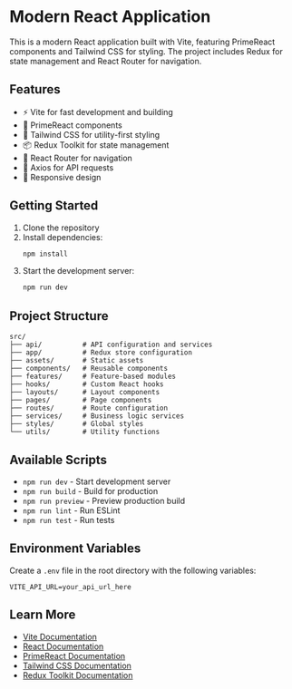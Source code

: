 # Modern React Application

This is a modern React application built with Vite, featuring PrimeReact components and Tailwind CSS for styling. The project includes Redux for state management and React Router for navigation.

## Features

- ⚡️ Vite for fast development and building
- 🎨 PrimeReact components
- 🎯 Tailwind CSS for utility-first styling
- 📦 Redux Toolkit for state management
- 🚦 React Router for navigation
- 🔄 Axios for API requests
- 📱 Responsive design

## Getting Started

1. Clone the repository
2. Install dependencies:
   ```bash
   npm install
   ```
3. Start the development server:
   ```bash
   npm run dev
   ```

## Project Structure

```
src/
├── api/          # API configuration and services
├── app/          # Redux store configuration
├── assets/       # Static assets
├── components/   # Reusable components
├── features/     # Feature-based modules
├── hooks/        # Custom React hooks
├── layouts/      # Layout components
├── pages/        # Page components
├── routes/       # Route configuration
├── services/     # Business logic services
├── styles/       # Global styles
└── utils/        # Utility functions
```

## Available Scripts

- `npm run dev` - Start development server
- `npm run build` - Build for production
- `npm run preview` - Preview production build
- `npm run lint` - Run ESLint
- `npm run test` - Run tests

## Environment Variables

Create a `.env` file in the root directory with the following variables:

```env
VITE_API_URL=your_api_url_here
```

## Learn More

- [Vite Documentation](https://vitejs.dev/)
- [React Documentation](https://react.dev/)
- [PrimeReact Documentation](https://primereact.org/)
- [Tailwind CSS Documentation](https://tailwindcss.com/)
- [Redux Toolkit Documentation](https://redux-toolkit.js.org/)
